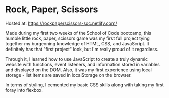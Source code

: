 # Rock, Paper, Scissors

Hosted at: https://rockpaperscissors-soc.netlify.com/ 

Made during my first two weeks of the School of Code bootcamp, this humble little rock, paper, scissors game was my first full project tying together my burgeoning knowledge of HTML, CSS, and JavaScript. It definitely has that "first project" look, but I'm really proud of it regardless. 

Through it, I learned how to use JavaScript to create a truly dynamic website with functions, event listeners, and information stored in variables and displayed on the DOM. Also, it was my first experience using local storage - list items are saved in localStorage on the browser.

In terms of styling, I cemented my basic CSS skills along with taking my first foray into flexbox.
